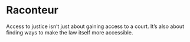 # Raconteur
Access to justice isn’t just about gaining access to a court. It’s also about finding ways to make the law itself more accessible.
